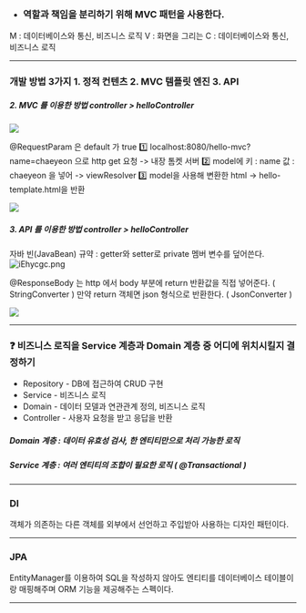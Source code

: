 - ### 역할과 책임을 분리하기 위해 MVC 패턴을 사용한다.
M : 데이터베이스와 통신, 비즈니스 로직
V : 화면을 그리는
C : 데이터베이스와 통신, 비즈니스 로직

---
### 개발 방법 3가지 1. 정적 컨텐츠 2. MVC 템플릿 엔진 3. API

##### 2. MVC 를 이용한 방법 controller > helloController 
![](https://i.imgur.com/JEYHK4A.png)

@RequestParam 은 default 가 true
1️⃣ localhost:8080/hello-mvc?name=chaeyeon 으로 http get 요청 -> 내장 톰켓 서버
2️⃣ model에 키 : name 값 : chaeyeon 을 넣어 -> viewResolver
3️⃣ model을 사용해 변환한 html -> hello-template.html을 반환

![](https://i.imgur.com/I0LAPo7.png)

##### 3. API 를 이용한 방법 controller > helloController 
자바 빈(JavaBean) 규약 : getter와 setter로 private 멤버 변수를 덮어쓴다.
![iEhycgc.png](https://i.imgur.com/iEhycgc.png)

@ResponseBody 는 http 에서 body 부분에 return 반환값을 직접 넣어준다. ( StringConverter )
만약 return 객체면 json 형식으로 반환한다. ( JsonConverter )

![](https://i.imgur.com/HLX8qvh.png)

---
### ❓ 비즈니스 로직을 Service 계층과 Domain 계층 중 어디에 위치시킬지 결정하기
- Repository - DB에 접근하여 CRUD 구현
- Service - 비즈니스 로직 
- Domain - 데이터 모델과 연관관계 정의, 비즈니스 로직
- Controller - 사용자 요청을 받고 응답을 반환
##### Domain 계층 : 데이터 유효성 검사, 한 엔티티만으로 처리 가능한 로직
##### Service 계층 : 여러 엔티티의 조합이 필요한 로직 ( @Transactional )

---
### DI
객체가 의존하는 다른 객체를 외부에서 선언하고 주입받아 사용하는 디자인 패턴이다.

---
### JPA 
EntityManager를 이용하여 SQL을 작성하지 않아도 엔티티를 데이터베이스 테이블이랑 매핑해주며 ORM 기능을 제공해주는 스펙이다.

---

